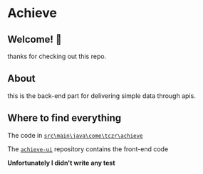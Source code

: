 # Achieve

## Welcome! 👋
thanks for checking out this repo.

## About
this is the back-end part for delivering simple data through apis.

## Where to find everything 
 
 The code in [`src\main\java\come\tczr\achieve`](https://github.com/Tczr/achieve/tree/main/src/main/java/com/tczr/achieve)
 
 The [`achieve-ui`](https://github.com/Tczr/achieve-ui) repository contains the front-end code 

 
**Unfortunately I didn't write any test**
